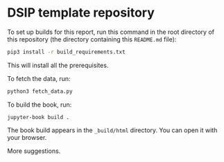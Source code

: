 # DSIP template repository

To set up builds for this report, run this command in the root directory of this repository (the directory containing this `README.md` file):

```bash
pip3 install -r build_requirements.txt
```

This will install all the prerequisites.

To fetch the data, run:

```bash
python3 fetch_data.py
```

To build the book, run:

```
jupyter-book build .
```

The book build appears in the `_build/html` directory.  You can open it with your browser.

More suggestions.
